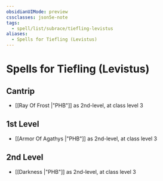 ```yaml
---
obsidianUIMode: preview
cssclasses: json5e-note
tags:
  - spell/list/subrace/tiefling-levistus
aliases:
  - Spells for Tiefling (Levistus)
---
```

# Spells for Tiefling (Levistus)

## Cantrip

- [[Ray Of Frost \|"PHB"]] as 2nd-level, at class level 3

## 1st Level

- [[Armor Of Agathys \|"PHB"]] as 2nd-level, at class level 3

## 2nd Level

- [[Darkness \|"PHB"]] as 2nd-level, at class level 3
